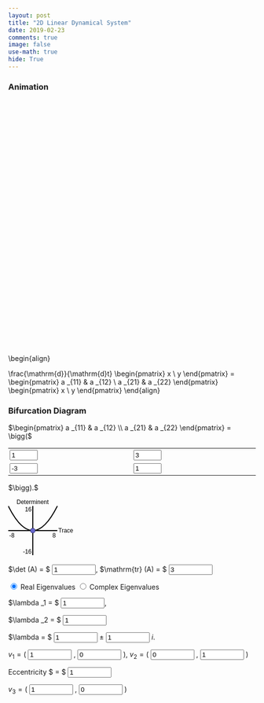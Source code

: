 ```yaml
---
layout: post
title: "2D Linear Dynamical System"
date: 2019-02-23
comments: true
image: false
use-math: true
hide: True
---
```


### Animation

<canvas id="myCanvas2" width="600" height="600" style="margin-left:auto;margin-right:auto;display:block;"></canvas>

<p id="formula" kramdown="1">

\begin{align}

\frac{\mathrm{d}}{\mathrm{d}t} \begin{pmatrix}
x \\
y
\end{pmatrix} = 
\begin{pmatrix}
a _{11} & a _{12} \\
a _{21} & a _{22}
\end{pmatrix} \begin{pmatrix}
x \\
y
\end{pmatrix}
\end{align}

</p>

### Bifurcation Diagram

<div>
$\begin{pmatrix}
a _{11} & a _{12} \\
a _{21} & a _{22}
\end{pmatrix} = \bigg($
<table style="border:0px;display:inline-table;vertical-align:middle">
	<tr>
		<td style="padding:3px">
			<input type="text" id="a11" onchange="updateArgument()" value="1" size="4">
		</td>
		<td style="padding:3px">
			<input type="text" id="a12" onchange="updateArgument()" value="3" size="4"> 
		</td>
	</tr><tr>
		<td style="padding:3px">
			<input type="text" id="a21" onchange="updateArgument()" value="-3" size="4">
		</td>
		<td style="padding:3px">
			<input type="text" id="a22" onchange="updateArgument()" value="1" size="4">
		</td>		
	</tr>
</table>
$\bigg).$
</div> 

<p>
    <svg width="136" height="120" onload="makeDraggable(evt)">
        <g transform="translate(50,65)"> 
            <line x1="-50" y1="0" x2="50" y2="0" style="stroke:rgb(0,0,0);stroke-width:2" />
            <line x1="0" y1="-50" x2="0" y2="50" style="stroke:rgb(0,0,0);stroke-width:2" />
            <path d="M -50,-50 Q 0,50 50,-50" stroke="black" stroke-width="2" fill="none" />
            <text x="-48" y="14" style="font-family:Helvetica;font-size:12">-8</text>
            <text x="40" y="14" style="font-family:Helvetica;font-size:12">8    </text>
            <text x="-20" y="47" style="font-family:Helvetica;font-size:12">-16</text>
            <text x="-16" y="-39" style="font-family:Helvetica;font-size:12">16</text>
            <text x="-33" y="-54" style="font-family:Helvetica;font-size:12">Determinent</text>
            <text x="52" y="4" style="font-family:Helvetica;font-size:12">Trace</text>
            <circle id="cir" class="draggable" cx="0" cy="0" r="5" stroke="#333366" stroke-width="1" fill="#6666cc" style="cursor:move" onmouseover="this.style.fill='#9999ee';" onmouseout="this.style.fill='#6666cc';"/>
        </g>
    </svg>    
</p>

$\det (A) = $ <input type="text" id="det" onchange="updateArgumentByDetTr()" value="1" size="8">,
$\mathrm{tr} (A) = $ <input type="text" id="tr" onchange="updateArgumentByDetTr()" value="3" size="8"> 

<input id="realEigens" type="radio" name="real-imag" value="Real" checked onclick="updateArgumentByLambda()"> Real Eigenvalues
<input id="complexEigens" type="radio" name="real-imag" value="Complex" onclick="updateArgumentByLambda()"> Complex Eigenvalues 

$\lambda _1 = $ 
<input type="text" id="lambda1" onchange="updateArgumentByLambda()" value="1" size="8">,

$\lambda _2 = $
<input type="text" id="lambda2" onchange="updateArgumentByLambda()" value="1" size="8">

$\lambda = $
<input type="text" id="lambdaa" onchange="updateArgumentByLambda()" value="1" size="8">
$\pm$
<input type="text" id="lambdab" onchange="updateArgumentByLambda()" value="1" size="8">
$i$.

$v _1 = ($ <input type="text" id="v11" onchange="updateArgumentByDirection()" value="1" size="8">
$,$ <input type="text" id="v12" onchange="updateArgumentByDirection()" value="0" size="8">
$)$, 
$v _2 = ($ <input type="text" id="v21" onchange="updateArgumentByDirection()" value="0" size="8">
$,$ <input type="text" id="v22" onchange="updateArgumentByDirection()" value="1" size="8">
$)$

Eccentricity $ = $
<input type="text" id="eccentricity" onchange="updateArgumentByDirection()" value="1" size="8">

$v _3 = ($ <input type="text" id="v31" onchange="updateArgumentByDirection()" value="1" size="8">
$,$ <input type="text" id="v32" onchange="updateArgumentByDirection()" value="0" size="8">
$)$

<script type="text/javascript" src="/users/jcyang/assets/js/2d-linear-dynamical-system.js"></script>

